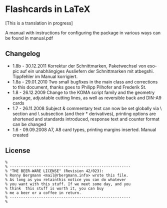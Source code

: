 Flashcards in LaTeX
=============

[This is a translation in progress]

A manual with instructions for configuring the package in various ways
can be found in manual.pdf

## Changelog

 * 1.8b - 30.12.2011 Korrektur der Schnittmarken, Paketwechsel von eso-pic auf ein unabhängiges Ausliefern der Schnittmarken mit atbegshi. Tippfehler im Manual korrigiert.
 * 1.8a - 29.01.2010 Two small bugfixes in the main class and corrections to this document, thanks goes to Philipp Pilhofer and Frederik St.
 * 1.8 - 26.12.2009 Change to the KOMA script family and the geometry package, adjustable cutting lines, as well as reversible back and DIN-A9 cards
 * 1.7 - 26.11.2008 Subject & commentary text can now be set globally via \ section and \ subsection (and their * derivatives), printing options are shortened and standards introduced, response text and counter format can be changed
 * 1.6 - 09.09.2008 A7, A8 card types, printing margins inserted. Manual created

## License

	%
	% ------------------------------------------------------
	% "THE BEER-WARE LICENSE" (Revision 42/023):
	% Ronny Bergmann <mail@rbergmann.info> wrote this file.
	% As long as you retainthis notice you can do whatever
	% you want with this stuff. If we meet some day, and you
	% think  this stuff is worth it, you can buy
	% me a beer or a coffee in return. 
	% ------------------------------------------------------
	%
